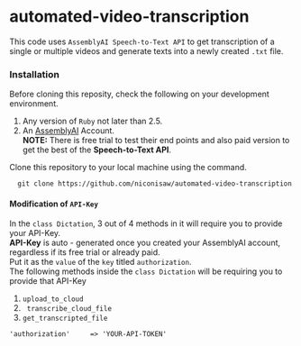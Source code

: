 # automated-video-transcription
  This code uses ```AssemblyAI Speech-to-Text API``` to get transcription of a single or multiple videos and generate texts into a newly created  ```.txt``` file.

### Installation
  Before cloning this reposity, check the following on your development environment.
   1. Any version of ```Ruby``` not later than 2.5.
   2. An [AssemblyAI](https://app.assemblyai.com/login/) Account.
      <br><b>NOTE:</b> There is free trial to test their end points and also paid version to get the best of the <b>Speech-to-Text API</b>. 
     
  Clone this repository to your local machine using the command.
    
      git clone https://github.com/niconisaw/automated-video-transcription 
      
#### Modification of ```API-Key``` 
  In the ```class Dictation```, 3 out of 4 methods in it will require you to provide your API-Key. 
  <br> <b>API-Key</b> is auto - generated once you created your AssemblyAI account, regardless if its free trial or already paid. 
  <br>Put it as the ```value``` of the ```key``` titled ```authorization```.
  <br> The following methods inside the ```class Dictation``` will be requiring you to provide that API-Key
  1. ```upload_to_cloud```
  2. ``` transcribe_cloud_file```
  3. ```get_transcripted_file```

    'authorization'     => 'YOUR-API-TOKEN'
   
  
